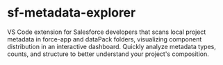 # sf-metadata-explorer
VS Code extension for Salesforce developers that scans local project metadata in force-app and dataPack folders, visualizing component distribution in an interactive dashboard. Quickly analyze metadata types, counts, and structure to better understand your project's composition.
